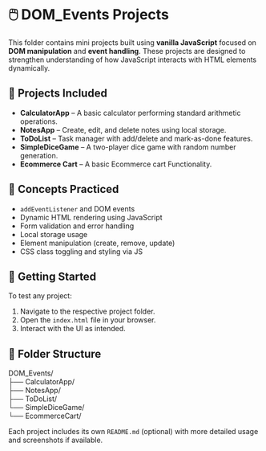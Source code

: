 # 🖱️ DOM_Events Projects

This folder contains mini projects built using **vanilla JavaScript** focused on **DOM manipulation** and **event handling**. These projects are designed to strengthen understanding of how JavaScript interacts with HTML elements dynamically.

## 📂 Projects Included


- **CalculatorApp** – A basic calculator performing standard arithmetic operations.
- **NotesApp** – Create, edit, and delete notes using local storage.
- **ToDoList** – Task manager with add/delete and mark-as-done features.
- **SimpleDiceGame** – A two-player dice game with random number generation.
- **Ecommerce Cart** – A basic Ecommerce cart Functionality.


## 🧠 Concepts Practiced

- `addEventListener` and DOM events
- Dynamic HTML rendering using JavaScript
- Form validation and error handling
- Local storage usage
- Element manipulation (create, remove, update)
- CSS class toggling and styling via JS

## 🚀 Getting Started

To test any project:
1. Navigate to the respective project folder.
2. Open the `index.html` file in your browser.
3. Interact with the UI as intended.

## 📁 Folder Structure

DOM_Events/<br>
 ├── CalculatorApp/<br>
 ├── NotesApp/<br>
 ├── ToDoList/<br>
 └── SimpleDiceGame/<br>
 └── EcommerceCart/<br>

Each project includes its own `README.md` (optional) with more detailed usage and screenshots if available.